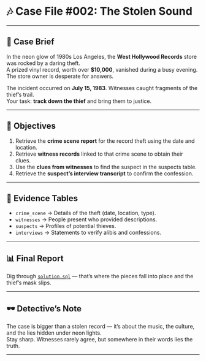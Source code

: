 # 🎶 Case File #002: The Stolen Sound

---

## 📖 Case Brief
In the neon glow of 1980s Los Angeles, the **West Hollywood Records** store was rocked by a daring theft.  
A prized vinyl record, worth over **$10,000**, vanished during a busy evening. The store owner is desperate for answers.  

The incident occurred on **July 15, 1983**. Witnesses caught fragments of the thief’s trail.  
Your task: **track down the thief** and bring them to justice.  

---

## 🎯 Objectives
1. Retrieve the **crime scene report** for the record theft using the date and location.  
2. Retrieve **witness records** linked to that crime scene to obtain their clues.  
3. Use the **clues from witnesses** to find the suspect in the suspects table.  
4. Retrieve the **suspect’s interview transcript** to confirm the confession.  

---

## 📂 Evidence Tables
- `crime_scene` → Details of the theft (date, location, type).  
- `witnesses` → People present who provided descriptions.  
- `suspects` → Profiles of potential thieves.  
- `interviews` → Statements to verify alibis and confessions.  

---

## 📊 Final Report
Dig through [`solution.sql`](solution.sql) — that’s where the pieces fall into place and the thief’s mask slips.

---

## 🕶️ Detective’s Note
The case is bigger than a stolen record — it’s about the music, the culture, and the lies hidden under neon lights.  
Stay sharp. Witnesses rarely agree, but somewhere in their words lies the truth.  

---
